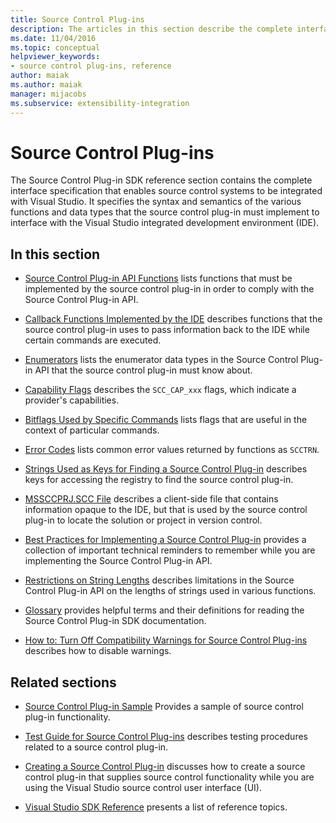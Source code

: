 ```yaml
---
title: Source Control Plug-ins
description: The articles in this section describe the complete interface specification that enables source control systems to be integrated with Visual Studio.
ms.date: 11/04/2016
ms.topic: conceptual
helpviewer_keywords:
- source control plug-ins, reference
author: maiak
ms.author: maiak
manager: mijacobs
ms.subservice: extensibility-integration
---
```

# Source Control Plug-ins

The Source Control Plug-in SDK reference section contains the complete interface specification that enables source control systems to be integrated with Visual Studio. It specifies the syntax and semantics of the various functions and data types that the source control plug-in must implement to interface with the Visual Studio integrated development environment (IDE).

## In this section

- [Source Control Plug-in API Functions](../extensibility/source-control-plug-in-api-functions.md) lists functions that must be implemented by the source control plug-in in order to comply with the Source Control Plug-in API.

- [Callback Functions Implemented by the IDE](../extensibility/callback-functions-implemented-by-the-ide.md) describes functions that the source control plug-in uses to pass information back to the IDE while certain commands are executed.

- [Enumerators](../extensibility/enumerators.md) lists the enumerator data types in the Source Control Plug-in API that the source control plug-in must know about.

- [Capability Flags](../extensibility/capability-flags.md) describes the `SCC_CAP_xxx` flags, which indicate a provider's capabilities.

- [Bitflags Used by Specific Commands](../extensibility/bitflags-used-by-specific-commands.md) lists flags that are useful in the context of particular commands.

- [Error Codes](../extensibility/error-codes.md) lists common error values returned by functions as `SCCTRN`.

- [Strings Used as Keys for Finding a Source Control Plug-in](../extensibility/strings-used-as-keys-for-finding-a-source-control-plug-in.md) describes keys for accessing the registry to find the source control plug-in.

- [MSSCCPRJ.SCC File](../extensibility/mssccprj-scc-file.md) describes a client-side file that contains information opaque to the IDE, but that is used by the source control plug-in to locate the solution or project in version control.

- [Best Practices for Implementing a Source Control Plug-in](../extensibility/best-practices-for-implementing-a-source-control-plug-in.md) provides a collection of important technical reminders to remember while you are implementing the Source Control Plug-in API.

- [Restrictions on String Lengths](../extensibility/restrictions-on-string-lengths.md) describes limitations in the Source Control Plug-in API on the lengths of strings used in various functions.

- [Glossary](../extensibility/source-control-plug-in-glossary.md) provides helpful terms and their definitions for reading the Source Control Plug-in SDK documentation.

- [How to: Turn Off Compatibility Warnings for Source Control Plug-ins](../extensibility/how-to-turn-off-compatibility-warnings-for-source-control-plug-ins.md) describes how to disable warnings.

## Related sections

- [Source Control Plug-in Sample](https://www.microsoft.com/download/details.aspx?id=55984) Provides a sample of source control plug-in functionality.

- [Test Guide for Source Control Plug-ins](../extensibility/internals/test-guide-for-source-control-plug-ins.md) describes testing procedures related to a source control plug-in.

- [Creating a Source Control Plug-in](../extensibility/internals/creating-a-source-control-plug-in.md) discusses how to create a source control plug-in that supplies source control functionality while you are using the Visual Studio source control user interface (UI).

- [Visual Studio SDK Reference](../extensibility/visual-studio-sdk-reference.md) presents a list of reference topics.
